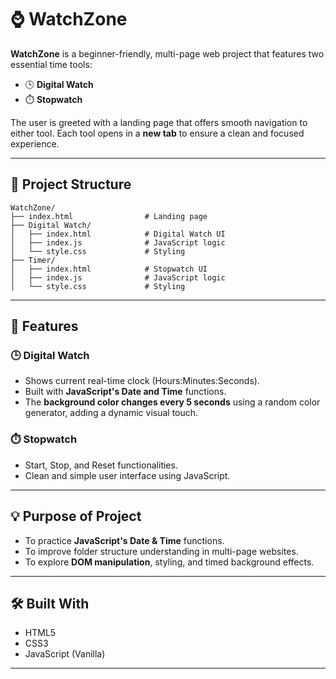 # ⌚ WatchZone

**WatchZone** is a beginner-friendly, multi-page web project that features two essential time tools:

- 🕒 **Digital Watch**
- ⏱️ **Stopwatch**

The user is greeted with a landing page that offers smooth navigation to either tool. Each tool opens in a **new tab** to ensure a clean and focused experience.

---

## 📁 Project Structure
```
WatchZone/
├── index.html                # Landing page
├── Digital Watch/
│   ├── index.html            # Digital Watch UI
│   ├── index.js              # JavaScript logic
│   └── style.css             # Styling
├── Timer/
│   ├── index.html            # Stopwatch UI
│   ├── index.js              # JavaScript logic
│   └── style.css             # Styling
```
---

## 🚀 Features

### 🕒 Digital Watch
- Shows current real-time clock (Hours:Minutes:Seconds).
- Built with **JavaScript's Date and Time** functions.
- The **background color changes every 5 seconds** using a random color generator, adding a dynamic visual touch.

### ⏱️ Stopwatch
- Start, Stop, and Reset functionalities.
- Clean and simple user interface using JavaScript.

---

## 💡 Purpose of Project

- To practice **JavaScript's Date & Time** functions.
- To improve folder structure understanding in multi-page websites.
- To explore **DOM manipulation**, styling, and timed background effects.

---

## 🛠️ Built With

- HTML5  
- CSS3  
- JavaScript (Vanilla)
---
